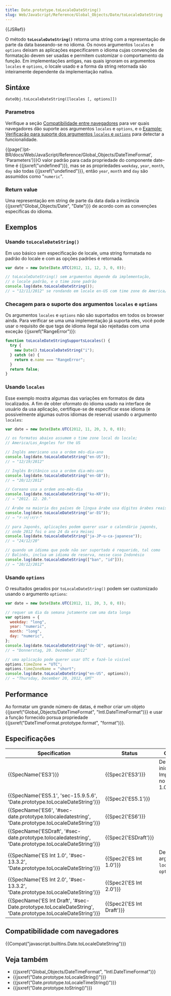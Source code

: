 ```yaml
---
title: Date.prototype.toLocaleDateString()
slug: Web/JavaScript/Reference/Global_Objects/Date/toLocaleDateString
---
```


{{JSRef}}

O método **`toLocaleDateString()`** retorna uma string com a representação de parte da data baseando-se no idioma. Os novos argumentos `locales` e `options` deixam as aplicações especificarem o idioma cujas convenções de formatação devem ser usadas e permitem customizar o comportamento da função. Em implementações antigas, nas quais ignoram os argumentos `locales` e `options`, o locale usado e a forma da string retornada são inteiramente dependente da implementação nativa.

## Sintáxe

```
dateObj.toLocaleDateString([locales [, options]])
```

### Parametros

Verifique a seção [Compatibilidade entre navegadores](#compatibilidade_entre_navegadores) para ver quais navegadores dão suporte aos argumentos `locales` e `options`, e o [Example: Verificação para suporte dos argumentos `locales` e `options`](#Example:_Checking_for_support_for_locales_and_options_arguments) para detectar a funcionalidade.

{{page('/pt-BR/docs/Web/JavaScript/Reference/Global_Objects/DateTimeFormat', 'Parameters')}}O valor padrão para cada propriedade do componente date-time é {{jsxref("undefined")}}, mas se as propriedades `weekday`, `year`, `month`, `day` são todas {{jsxref("undefined")}}, então `year`, `month` and `day` são assumidos como "`numeric`".

### Return value

Uma representação em string de parte da data dada a instância {{jsxref("Global_Objects/Date", "Date")}} de acordo com as convenções específicas do idioma.

## Exemplos

### Usando `toLocaleDateString()`

Em uso básico sem especificação de locale, uma string formatada no padrão do locale e com as opções padrões é retornada.

```js
var date = new Date(Date.UTC(2012, 11, 12, 3, 0, 0));

// toLocaleDateString() sem argumentos depende da implementação,
// o locale padrão, e o time zone padrão
console.log(date.toLocaleDateString());
// → "12/11/2012" se rondando em locale en-US com time zone de America/Los_Angeles
```

### Checagem para o suporte dos argumentos `locales` e `options`

Os argumentos `locales` e `options` não são suportados em todos os browser ainda. Para verificar se uma uma implementação já suporta eles, você pode usar o requisito de que tags de idioma ilegal são rejeitadas com uma exceção {{jsxref("RangeError")}}:

```js
function toLocaleDateStringSupportsLocales() {
  try {
    new Date().toLocaleDateString("i");
  } catch (e) {
    return e.name === "RangeError";
  }
  return false;
}
```

### Usando `locales`

Esse exemplo mostra algumas das variações em formatos de data localizados. A fim de obter oformato do idioma usado na interface de usuário da usa aplicação, certifique-se de especificar esse idioma (e possivelmente algumas outros idiomas de reserva) usando o argumento `locales`:

```js
var date = new Date(Date.UTC(2012, 11, 20, 3, 0, 0));

// os formatos abaixo assumem o time zone local do locale;
// America/Los_Angeles for the US

// Inglês americano usa a ordem mês-dia-ano
console.log(date.toLocaleDateString("en-US"));
// → "12/19/2012"

// Inglês Britânico usa a ordem dia-mês-ano
console.log(date.toLocaleDateString("en-GB"));
// → "20/12/2012"

// Coreano usa a ordem ano-mês-dia
console.log(date.toLocaleDateString("ko-KR"));
// → "2012. 12. 20."

// Árabe na maioria dos países de língua árabe usa dígitos árabes reais
console.log(date.toLocaleDateString("ar-EG"));
// → "٢٠‏/١٢‏/٢٠١٢"

// para Japonês, aplicações podem querer usar o calendário japonês,
// onde 2012 foi o ano 24 da era Heisei
console.log(date.toLocaleDateString("ja-JP-u-ca-japanese"));
// → "24/12/20"

// quando um idioma que pode não ser suportado é requerido, tal como
// Balinês, inclua um idioma de reserva, nesse caso Indonésio
console.log(date.toLocaleDateString(["ban", "id"]));
// → "20/12/2012"
```

### Usando `options`

O resultados gerados por `toLocaleDateString()` podem ser customizado usando o argumento `options`:

```js
var date = new Date(Date.UTC(2012, 11, 20, 3, 0, 0));

// requer um dia da semana jutamente com uma data longa
var options = {
  weekday: "long",
  year: "numeric",
  month: "long",
  day: "numeric",
};
console.log(date.toLocaleDateString("de-DE", options));
// → "Donnerstag, 20. Dezember 2012"

// uma aplicação pode querer usar UTC e fazê-lo visível
options.timeZone = "UTC";
options.timeZoneName = "short";
console.log(date.toLocaleDateString("en-US", options));
// → "Thursday, December 20, 2012, GMT"
```

## Performance

Ao formatar um grande número de datas, é melhor criar um objeto {{jsxref("Global_Objects/DateTimeFormat", "Intl.DateTimeFormat")}} e usar a função fornecido porsua propriedade {{jsxref("DateTimeFormat.prototype.format", "format")}}.

## Especificações

| Specification                                                                                               | Status                    | Comment                                            |
| ----------------------------------------------------------------------------------------------------------- | ------------------------- | -------------------------------------------------- |
| {{SpecName('ES3')}}                                                                                         | {{Spec2('ES3')}}          | Definição inicial. Implementada no JavaScript 1.0. |
| {{SpecName('ES5.1', 'sec-15.9.5.6', 'Date.prototype.toLocaleDateString')}}                                  | {{Spec2('ES5.1')}}        |                                                    |
| {{SpecName('ES6', '#sec-date.prototype.tolocaledatestring', 'Date.prototype.toLocaleDateString')}}          | {{Spec2('ES6')}}          |                                                    |
| {{SpecName('ESDraft', '#sec-date.prototype.tolocaledatestring', 'Date.prototype.toLocaleDateString')}}      | {{Spec2('ESDraft')}}      |                                                    |
| {{SpecName('ES Int 1.0', '#sec-13.3.2', 'Date.prototype.toLocaleDateString')}}                              | {{Spec2('ES Int 1.0')}}   | Define os argumentos `locales` e `options`.        |
| {{SpecName('ES Int 2.0', '#sec-13.3.2', 'Date.prototype.toLocaleDateString')}}                              | {{Spec2('ES Int 2.0')}}   |                                                    |
| {{SpecName('ES Int Draft', '#sec-Date.prototype.toLocaleDateString', 'Date.prototype.toLocaleDateString')}} | {{Spec2('ES Int Draft')}} |                                                    |

## Compatibilidade com navegadores

{{Compat("javascript.builtins.Date.toLocaleDateString")}}

## Veja também

- {{jsxref("Global_Objects/DateTimeFormat", "Intl.DateTimeFormat")}}
- {{jsxref("Date.prototype.toLocaleString()")}}
- {{jsxref("Date.prototype.toLocaleTimeString()")}}
- {{jsxref("Date.prototype.toString()")}}
